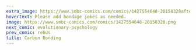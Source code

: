 ```yaml
---
extra_image: https://www.smbc-comics.com/comics/1427554648-20150328after.png
hovertext: Please add bondage jokes as needed.
image: https://www.smbc-comics.com/comics/1427554648-20150328.png
next_comic: evolutionary-psychology
prev_comic: rebus
title: Carbon Bonding
---
```


